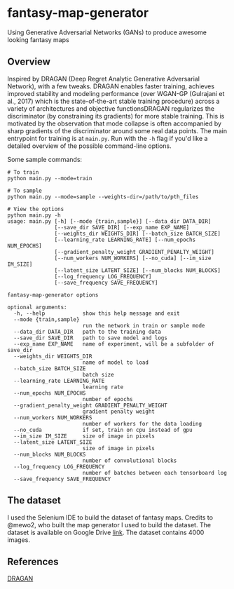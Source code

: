 # fantasy-map-generator
Using Generative Adversarial Networks (GANs) to produce awesome looking fantasy maps

## Overview
Inspired by DRAGAN (Deep Regret Analytic Generative Adversarial Network), with a few tweaks. DRAGAN enables faster training, achieves improved stability and modeling performance (over WGAN-GP (Gulrajani et al., 2017) which is the state-of-the-art stable training procedure) across a
variety of architectures and objective functionsDRAGAN regularizes the discriminator (by constraining its gradients) for more stable training. This is motivated by the observation that mode collapse is often accompanied by sharp gradients of the discriminator around some real data points. The main entrypoint for training is at `main.py`. Run with the `-h` flag if you'd like a detailed overview of the possible command-line options.

Some sample commands:
```
# To train
python main.py --mode=train

# To sample
python main.py --mode=sample --weights-dir=/path/to/pth_files

# View the options
python main.py -h
usage: main.py [-h] [--mode {train,sample}] [--data_dir DATA_DIR]
               [--save_dir SAVE_DIR] [--exp_name EXP_NAME]
               [--weights_dir WEIGHTS_DIR] [--batch_size BATCH_SIZE]
               [--learning_rate LEARNING_RATE] [--num_epochs NUM_EPOCHS]
               [--gradient_penalty_weight GRADIENT_PENALTY_WEIGHT]
               [--num_workers NUM_WORKERS] [--no_cuda] [--im_size IM_SIZE]
               [--latent_size LATENT_SIZE] [--num_blocks NUM_BLOCKS]
               [--log_frequency LOG_FREQUENCY]
               [--save_frequency SAVE_FREQUENCY]

fantasy-map-generator options

optional arguments:
  -h, --help            show this help message and exit
  --mode {train,sample}
                        run the network in train or sample mode
  --data_dir DATA_DIR   path to the training data
  --save_dir SAVE_DIR   path to save model and logs
  --exp_name EXP_NAME   name of experiment, will be a subfolder of save_dir
  --weights_dir WEIGHTS_DIR
                        name of model to load
  --batch_size BATCH_SIZE
                        batch size
  --learning_rate LEARNING_RATE
                        learning rate
  --num_epochs NUM_EPOCHS
                        number of epochs
  --gradient_penalty_weight GRADIENT_PENALTY_WEIGHT
                        gradient penalty weight
  --num_workers NUM_WORKERS
                        number of workers for the data loading
  --no_cuda             if set, train on cpu instead of gpu
  --im_size IM_SIZE     size of image in pixels
  --latent_size LATENT_SIZE
                        size of image in pixels
  --num_blocks NUM_BLOCKS
                        number of convolutional blocks
  --log_frequency LOG_FREQUENCY
                        number of batches between each tensorboard log
  --save_frequency SAVE_FREQUENCY
```


## The dataset
I used the Selenium IDE to build the dataset of fantasy maps. Credits to @mewo2, who built the map generator I used to build the dataset. The dataset is available on Google Drive [link](https://drive.google.com/file/d/176W29rLNqD4a6xEs5UicnChoq49ufgM5/view?usp=sharing). The dataset contains 4000 images.

## References
[DRAGAN](https://arxiv.org/pdf/1705.07215.pdf)